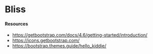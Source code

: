 # Bliss

#### Resources

* https://getbootstrap.com/docs/4.6/getting-started/introduction/
* https://icons.getbootstrap.com/
* https://bootstrap.themes.guide/hello_kiddie/